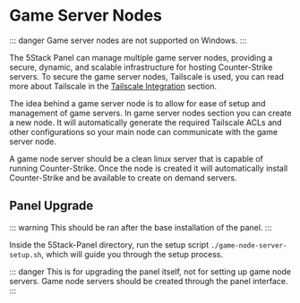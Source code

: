 # Game Server Nodes

::: danger
Game server nodes are not supported on Windows.
:::

The 5Stack Panel can manage multiple game server nodes, providing a secure, dynamic, and scalable infrastructure for hosting Counter-Strike servers. To secure the game server nodes, Tailscale is used, you can read more about Tailscale in the [Tailscale Integration](/servers/game-server-nodes/tailscale) section.

The idea behind a game server node is to allow for ease of setup and management of game servers. In game server nodes section you can create a new node.
It will automatically generate the required Tailscale ACLs and other configurations so your main node can communicate with the game server node.

A game node server should be a clean linux server that is capable of running Counter-Strike. Once the node is created it will automatically install Counter-Strike and be available to create on demand servers.

## Panel Upgrade

::: warning
This should be ran after the base installation of the panel.
:::

Inside the 5Stack-Panel directory, run the setup script `./game-node-server-setup.sh`, which will guide you through the setup process.

::: danger
This is for upgrading the panel itself, not for setting up game node servers. Game node servers should be created through the panel interface.
:::
